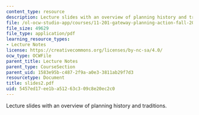 ```yaml
---
content_type: resource
description: Lecture slides with an overview of planning history and traditions.
file: /ol-ocw-studio-app/courses/11-201-gateway-planning-action-fall-2007/5457ed17ee1ba51263c309c8e20ec2c0_slides2.pdf
file_size: 49629
file_type: application/pdf
learning_resource_types:
- Lecture Notes
license: https://creativecommons.org/licenses/by-nc-sa/4.0/
ocw_type: OCWFile
parent_title: Lecture Notes
parent_type: CourseSection
parent_uid: 1583e95b-c487-2f9a-a0e3-3811ab29f7d3
resourcetype: Document
title: slides2.pdf
uid: 5457ed17-ee1b-a512-63c3-09c8e20ec2c0
---
```

Lecture slides with an overview of planning history and traditions.